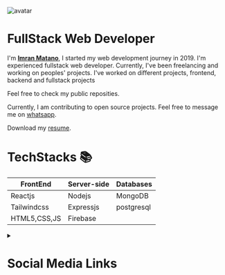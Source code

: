 ![avatar](https://avatars.githubusercontent.com/u/57650911?v=4)

# FullStack Web Developer
  I'm [**Imran Matano**](https://imran-matano.web.app),
  I started my web development journey in 2019. I'm experienced fullstack web developer.  Currently, I've been freelancing and working on peoples' projects.
  I've worked on different projects, frontend, backend and fullstack projects
  


  Feel free to check my public reposities.
  


  Currently, I am contributing to open source projects.
  Feel free to message me on [whatsapp](https://wa.me/254734720752).

Download my <a href="https://github.com/imrany/imrany/blob/main/resume.doc" download="imran's resume">resume</a>.

  # TechStacks 📚
  | FrontEnd    | Server-side | Databases |
  |-------------|-------------|-----------|
  |Reactjs      |Nodejs       |MongoDB    |
  |Tailwindcss|Expressjs    |postgresql      |
  |HTML5,CSS,JS |Firebase     |           |


<details>
  <summary>
    <h1>Social Media Links</h1>
  </summary>

* View my [Portfolio Website](https://imran-matano.web.app)
* Message me on [Whatsapp](https://wa.me/+254734720752)
* Hire me <a href="tel:0734720752">Call</a>
* Follow me on [Twitter](https://twitter.com/matano_imran)
* Follow me on [Instagram](https://instagram.com/imrany00)
* Stay in touch [Email](mailto:imranmat254@gmail.com)

</details>